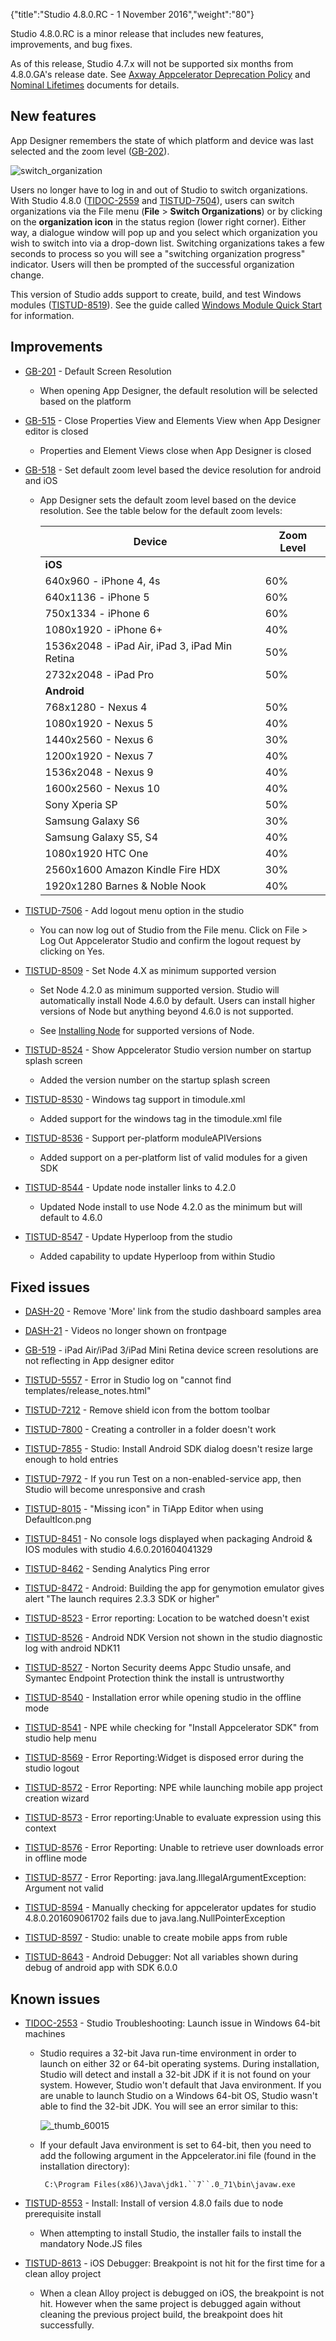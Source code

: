 {"title":"Studio 4.8.0.RC - 1 November 2016","weight":"80"}

Studio 4.8.0.RC is a minor release that includes new features, improvements, and bug fixes.

As of this release, Studio 4.7.x will not be supported six months from 4.8.0.GA's release date. See [Axway Appcelerator Deprecation Policy](/docs/appc/AMPLIFY_Appcelerator_Services_Overview/Axway_Appcelerator_Deprecation_Policy/) and [Nominal Lifetimes](/docs/appc/AMPLIFY_Appcelerator_Services_Overview/Axway_Appcelerator_Product_Lifecycle/#nominal-lifetimes) documents for details.

## New features

App Designer remembers the state of which platform and device was last selected and the zoom level ([GB-202](https://jira.appcelerator.org/browse/GB-202)).

![switch_organization](/Images/appc/download/attachments/48432373/switch_organization.png)

Users no longer have to log in and out of Studio to switch organizations. With Studio 4.8.0 ([TIDOC-2559](https://jira.appcelerator.org/browse/TIDOC-2559) and [TISTUD-7504](https://jira.appcelerator.org/browse/TISTUD-7504)), users can switch organizations via the File menu (**File** > **Switch Organizations**) or by clicking on the **organization icon** in the status region (lower right corner). Either way, a dialogue window will pop up and you select which organization you wish to switch into via a drop-down list. Switching organizations takes a few seconds to process so you will see a "switching organization progress" indicator. Users will then be prompted of the successful organization change.

This version of Studio adds support to create, build, and test Windows modules ([TISTUD-8519](https://jira.appcelerator.org/browse/TISTUD-8519)). See the guide called [Windows Module Quick Start](/docs/appc/Titanium_SDK/Titanium_SDK_How-tos/Extending_Titanium_Mobile/Windows_Module_Development_Guide/Windows_Module_Quick_Start/) for information.

## Improvements

* [GB-201](https://jira.appcelerator.org/browse/GB-201) - Default Screen Resolution

    * When opening App Designer, the default resolution will be selected based on the platform

* [GB-515](https://jira.appcelerator.org/browse/GB-515) - Close Properties View and Elements View when App Designer editor is closed

    * Properties and Element Views close when App Designer is closed

* [GB-518](https://jira.appcelerator.org/browse/GB-518) - Set default zoom level based the device resolution for android and iOS

    * App Designer sets the default zoom level based on the device resolution. See the table below for the default zoom levels:

        | Device | Zoom Level |
        | --- | --- |
        | **iOS** |  |
        | 640x960 - iPhone 4, 4s | 60% |
        | 640x1136 - iPhone 5 | 60% |
        | 750x1334 - iPhone 6 | 60% |
        | 1080x1920 - iPhone 6+ | 40% |
        | 1536x2048 - iPad Air, iPad 3, iPad Min Retina | 50% |
        | 2732x2048 - iPad Pro | 50% |
        | **Android** |  |
        | 768x1280 - Nexus 4 | 50% |
        | 1080x1920 - Nexus 5 | 40% |
        | 1440x2560 - Nexus 6 | 30% |
        | 1200x1920 - Nexus 7 | 40% |
        | 1536x2048 - Nexus 9 | 40% |
        | 1600x2560 - Nexus 10 | 40% |
        | Sony Xperia SP | 50% |
        | Samsung Galaxy S6 | 30% |
        | Samsung Galaxy S5, S4 | 40% |
        | 1080x1920 HTC One | 40% |
        | 2560x1600 Amazon Kindle Fire HDX | 30% |
        | 1920x1280 Barnes & Noble Nook | 40% |

* [TISTUD-7506](https://jira.appcelerator.org/browse/TISTUD-7506) - Add logout menu option in the studio

    * You can now log out of Studio from the File menu. Click on File > Log Out Appcelerator Studio and confirm the logout request by clicking on Yes.

* [TISTUD-8509](https://jira.appcelerator.org/browse/TISTUD-8509) - Set Node 4.X as minimum supported version

    * Set Node 4.2.0 as minimum supported version. Studio will automatically install Node 4.6.0 by default. Users can install higher versions of Node but anything beyond 4.6.0 is not supported.

    * See [Installing Node](/docs/appc/Titanium_SDK/Titanium_SDK_Getting_Started/Prerequisites/Installing_Node/) for supported versions of Node.

* [TISTUD-8524](https://jira.appcelerator.org/browse/TISTUD-8524) - Show Appcelerator Studio version number on startup splash screen

    * Added the version number on the startup splash screen

* [TISTUD-8530](https://jira.appcelerator.org/browse/TISTUD-8530) - Windows tag support in timodule.xml

    * Added support for the windows tag in the timodule.xml file

* [TISTUD-8536](https://jira.appcelerator.org/browse/TISTUD-8536) - Support per-platform moduleAPIVersions

    * Added support on a per-platform list of valid modules for a given SDK

* [TISTUD-8544](https://jira.appcelerator.org/browse/TISTUD-8544) - Update node installer links to 4.2.0

    * Updated Node install to use Node 4.2.0 as the minimum but will default to 4.6.0

* [TISTUD-8547](https://jira.appcelerator.org/browse/TISTUD-8547) - Update Hyperloop from the studio

    * Added capability to update Hyperloop from within Studio

## Fixed issues

* [DASH-20](https://jira.appcelerator.org/browse/DASH-20) - Remove 'More' link from the studio dashboard samples area

* [DASH-21](https://jira.appcelerator.org/browse/DASH-21) - Videos no longer shown on frontpage

* [GB-519](https://jira.appcelerator.org/browse/GB-519) - iPad Air/iPad 3/iPad Mini Retina device screen resolutions are not reflecting in App designer editor

* [TISTUD-5557](https://jira.appcelerator.org/browse/TISTUD-5557) - Error in Studio log on "cannot find templates/release\_notes.html"

* [TISTUD-7212](https://jira.appcelerator.org/browse/TISTUD-7212) - Remove shield icon from the bottom toolbar

* [TISTUD-7800](https://jira.appcelerator.org/browse/TISTUD-7800) - Creating a controller in a folder doesn't work

* [TISTUD-7855](https://jira.appcelerator.org/browse/TISTUD-7855) - Studio: Install Android SDK dialog doesn't resize large enough to hold entries

* [TISTUD-7972](https://jira.appcelerator.org/browse/TISTUD-7972) - If you run Test on a non-enabled-service app, then Studio will become unresponsive and crash

* [TISTUD-8015](https://jira.appcelerator.org/browse/TISTUD-8015) - "Missing icon" in TiApp Editor when using DefaultIcon.png

* [TISTUD-8451](https://jira.appcelerator.org/browse/TISTUD-8451) - No console logs displayed when packaging Android & IOS modules with studio 4.6.0.201604041329

* [TISTUD-8462](https://jira.appcelerator.org/browse/TISTUD-8462) - Sending Analytics Ping error

* [TISTUD-8472](https://jira.appcelerator.org/browse/TISTUD-8472) - Android: Building the app for genymotion emulator gives alert "The launch requires 2.3.3 SDK or higher"

* [TISTUD-8523](https://jira.appcelerator.org/browse/TISTUD-8523) - Error reporting: Location to be watched doesn't exist

* [TISTUD-8526](https://jira.appcelerator.org/browse/TISTUD-8526) - Android NDK Version not shown in the studio diagnostic log with android NDK11

* [TISTUD-8527](https://jira.appcelerator.org/browse/TISTUD-8527) - Norton Security deems Appc Studio unsafe, and Symantec Endpoint Protection think the install is untrustworthy

* [TISTUD-8540](https://jira.appcelerator.org/browse/TISTUD-8540) - Installation error while opening studio in the offline mode

* [TISTUD-8541](https://jira.appcelerator.org/browse/TISTUD-8541) - NPE while checking for "Install Appcelerator SDK" from studio help menu

* [TISTUD-8569](https://jira.appcelerator.org/browse/TISTUD-8569) - Error Reporting:Widget is disposed error during the studio logout

* [TISTUD-8572](https://jira.appcelerator.org/browse/TISTUD-8572) - Error Reporting: NPE while launching mobile app project creation wizard

* [TISTUD-8573](https://jira.appcelerator.org/browse/TISTUD-8573) - Error reporting:Unable to evaluate expression using this context

* [TISTUD-8576](https://jira.appcelerator.org/browse/TISTUD-8576) - Error Reporting: Unable to retrieve user downloads error in offline mode

* [TISTUD-8577](https://jira.appcelerator.org/browse/TISTUD-8577) - Error Reporting: java.lang.IllegalArgumentException: Argument not valid

* [TISTUD-8594](https://jira.appcelerator.org/browse/TISTUD-8594) - Manually checking for appcelerator updates for studio 4.8.0.201609061702 fails due to java.lang.NullPointerException

* [TISTUD-8597](https://jira.appcelerator.org/browse/TISTUD-8597) - Studio: unable to create mobile apps from ruble

* [TISTUD-8643](https://jira.appcelerator.org/browse/TISTUD-8643) - Android Debugger: Not all variables shown during debug of android app with SDK 6.0.0

## Known issues

* [TIDOC-2553](https://jira.appcelerator.org/browse/TIDOC-2553) - Studio Troubleshooting: Launch issue in Windows 64-bit machines

    * Studio requires a 32-bit Java run-time environment in order to launch on either 32 or 64-bit operating systems. During installation, Studio will detect and install a 32-bit JDK if it is not found on your system. However, Studio won't default that Java environment. If you are unable to launch Studio on a Windows 64-bit OS, Studio wasn't able to find the 32-bit JDK. You will see an error similar to this:

        ![_thumb_60015](/Images/appc/download/attachments/48432373/_thumb_60015.png)
    * If your default Java environment is set to 64-bit, then you need to add the following argument in the Appcelerator.ini file (found in the installation directory):

        ` C:\Program Files(x86)\Java\jdk1.``7``.0_71\bin\javaw.exe`

* [TISTUD-8553](https://jira.appcelerator.org/browse/TISTUD-8553) - Install: Install of version 4.8.0 fails due to node prerequisite install

    * When attempting to install Studio, the installer fails to install the mandatory Node.JS files

* [TISTUD-8613](https://jira.appcelerator.org/browse/TISTUD-8613) - iOS Debugger: Breakpoint is not hit for the first time for a clean alloy project

    * When a clean Alloy project is debugged on iOS, the breakpoint is not hit. However when the same project is debugged again without cleaning the previous project build, the breakpoint does hit successfully.
